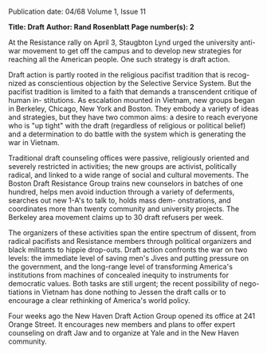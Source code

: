 Publication date: 04/68
Volume 1, Issue 11

**Title: Draft**
**Author: Rand Rosenblatt**
**Page number(s): 2**

At the Resistance rally on April 3,
Staugbton Lynd urged the university
anti-war movement to get off the campus
and to develop new strategies for reaching
all the American people. One such
strategy is draft action.


Draft action is partly rooted in the
religious pacifist tradition that is recog-
nized as conscientious objection by the
Selective Service System. But the pacifist
tradition is limited to a faith that demands
a transcendent critique of human in-
stitutions. As escalation mounted in
Vietnam, new groups began in Berkeley,
Chicago, New York and Boston. They
embody a variety of ideas and strategies,
but they have two common aims: a desire
to reach everyone who is "up tight" with
the draft (regardless of religious or
political belief) and a determination to do
battle with the system which is generating
the war in Vietnam.


Traditional draft counseling offices were
passive, religiously oriented and severely
restricted in activities; the new groups
are activist, politically radical, and linked
to a wide range of social and cultural
movements. The Boston Draft Resistance
Group trains new counselors in batches
of one hundred, helps men avoid induction
through a variety of deferments, searches
out new 1-A's to talk to, holds mass dem-
onstrations, and coordinates more than
twenty community and university
projects. The Berkeley area movement
claims up to 30 draft refusers per week.


The organizers of these activities span
the entire spectrum of dissent, from
radical pacifists and Resistance members
through political organizers and black
militants to hippie drop-outs. Draft action
confronts the war on two levels: the
immediate level of saving men's Jives and
putting pressure on the government, and
the long-range level of transforming
America's institutions from machines of
concealed inequity to instruments for
democratic values. Both tasks are still
urgent; the recent possibility of nego-
tiations in Vietnam has done nothing to
Jessen the draft calls or to encourage a
clear rethinking of America's world policy.


Four weeks ago the New Haven Draft
Action Group opened its office at 241
Orange Street. It encourages new members
and plans to offer expert counseling on
draft Jaw and to organize at Yale and in
the New Haven community.